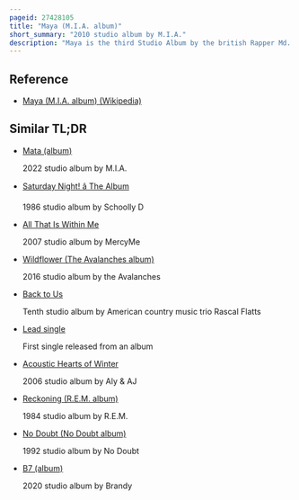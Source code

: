 ```yaml
---
pageid: 27428105
title: "Maya (M.I.A. album)"
short_summary: "2010 studio album by M.I.A."
description: "Maya is the third Studio Album by the british Rapper Md. I. A. , released on 7 July 2010 on her own Label, N. E. E. T. Recordings, through XL Recordings and Interscope Records. Songwriting and Production for the Album were primarily handled by M. I. A. , Blaqstarr and Rusko. M. I. A. 's long-time Associates Diplo, Switch and her Brother Sugu Arulpragasam also worked on the Album, which was mainly composed and recorded at M. I. A. 's house in Los Angeles. The Album's Tracks centre on the Theme of Information Politics and are intended to evoke what M. I. A. Called a 'digital Ruckus' ; with the Album, Elements of industrial Music were incorporated into M. I. A. 's Sound for the first Time. A de luxe Edition was simultaneously published with four Bonus Tracks."
---
```


## Reference

- [Maya (M.I.A. album) (Wikipedia)](https://en.wikipedia.org/?curid=27428105)

## Similar TL;DR

- [Mata (album)](/tldr/en/mata-album)

  2022 studio album by M.I.A.

- [Saturday Night! â The Album](/tldr/en/saturday-night-the-album)

  1986 studio album by Schoolly D

- [All That Is Within Me](/tldr/en/all-that-is-within-me)

  2007 studio album by MercyMe

- [Wildflower (The Avalanches album)](/tldr/en/wildflower-the-avalanches-album)

  2016 studio album by the Avalanches

- [Back to Us](/tldr/en/back-to-us)

  Tenth studio album by American country music trio Rascal Flatts

- [Lead single](/tldr/en/lead-single)

  First single released from an album

- [Acoustic Hearts of Winter](/tldr/en/acoustic-hearts-of-winter)

  2006 studio album by Aly & AJ

- [Reckoning (R.E.M. album)](/tldr/en/reckoning-rem-album)

  1984 studio album by R.E.M.

- [No Doubt (No Doubt album)](/tldr/en/no-doubt-no-doubt-album)

  1992 studio album by No Doubt

- [B7 (album)](/tldr/en/b7-album)

  2020 studio album by Brandy
